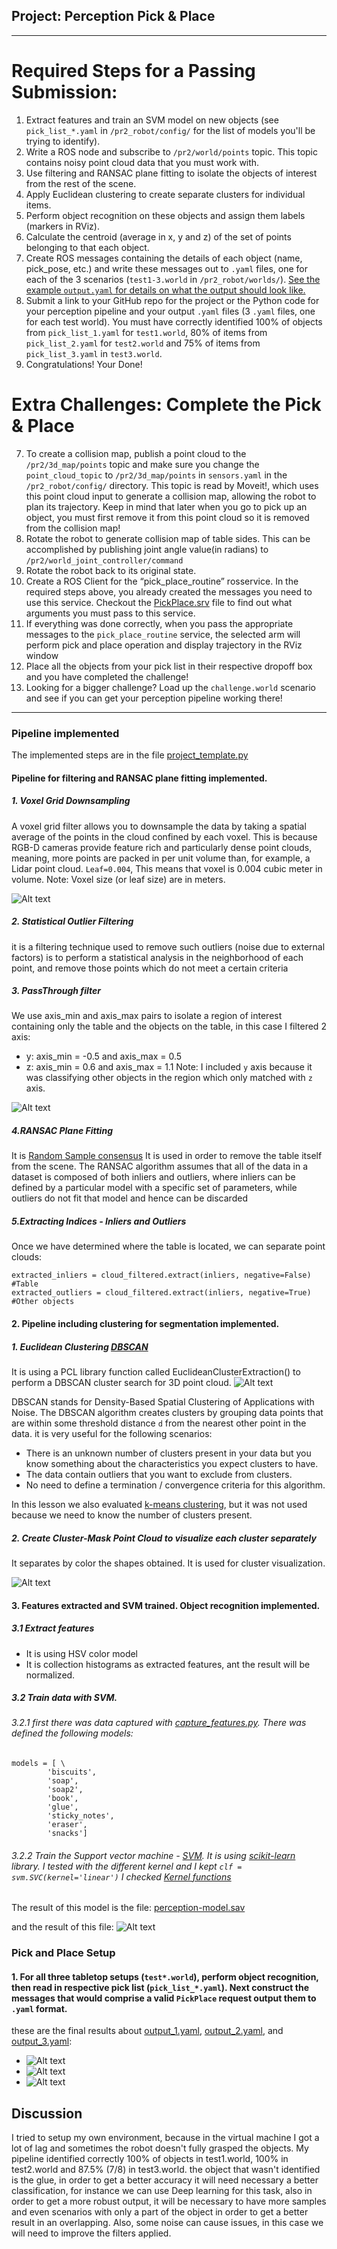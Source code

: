 ## Project: Perception Pick & Place
---
# Required Steps for a Passing Submission:
1. Extract features and train an SVM model on new objects (see `pick_list_*.yaml` in `/pr2_robot/config/` for the list of models you'll be trying to identify). 
2. Write a ROS node and subscribe to `/pr2/world/points` topic. This topic contains noisy point cloud data that you must work with.
3. Use filtering and RANSAC plane fitting to isolate the objects of interest from the rest of the scene.
4. Apply Euclidean clustering to create separate clusters for individual items.
5. Perform object recognition on these objects and assign them labels (markers in RViz).
6. Calculate the centroid (average in x, y and z) of the set of points belonging to that each object.
7. Create ROS messages containing the details of each object (name, pick_pose, etc.) and write these messages out to `.yaml` files, one for each of the 3 scenarios (`test1-3.world` in `/pr2_robot/worlds/`).  [See the example `output.yaml` for details on what the output should look like.](https://github.com/udacity/RoboND-Perception-Project/blob/master/pr2_robot/config/output.yaml)  
8. Submit a link to your GitHub repo for the project or the Python code for your perception pipeline and your output `.yaml` files (3 `.yaml` files, one for each test world).  You must have correctly identified 100% of objects from `pick_list_1.yaml` for `test1.world`, 80% of items from `pick_list_2.yaml` for `test2.world` and 75% of items from `pick_list_3.yaml` in `test3.world`.
9. Congratulations!  Your Done!

# Extra Challenges: Complete the Pick & Place
7. To create a collision map, publish a point cloud to the `/pr2/3d_map/points` topic and make sure you change the `point_cloud_topic` to `/pr2/3d_map/points` in `sensors.yaml` in the `/pr2_robot/config/` directory. This topic is read by Moveit!, which uses this point cloud input to generate a collision map, allowing the robot to plan its trajectory.  Keep in mind that later when you go to pick up an object, you must first remove it from this point cloud so it is removed from the collision map!
8. Rotate the robot to generate collision map of table sides. This can be accomplished by publishing joint angle value(in radians) to `/pr2/world_joint_controller/command`
9. Rotate the robot back to its original state.
10. Create a ROS Client for the “pick_place_routine” rosservice.  In the required steps above, you already created the messages you need to use this service. Checkout the [PickPlace.srv](https://github.com/udacity/RoboND-Perception-Project/tree/master/pr2_robot/srv) file to find out what arguments you must pass to this service.
11. If everything was done correctly, when you pass the appropriate messages to the `pick_place_routine` service, the selected arm will perform pick and place operation and display trajectory in the RViz window
12. Place all the objects from your pick list in their respective dropoff box and you have completed the challenge!
13. Looking for a bigger challenge?  Load up the `challenge.world` scenario and see if you can get your perception pipeline working there!

---
### Pipeline implemented
The implemented steps are in the file [project_template.py](/pr2_robot/scripts/project_template.py)
#### Pipeline for filtering and RANSAC plane fitting implemented.
##### 1. Voxel Grid Downsampling 
A voxel grid filter allows you to downsample the data by taking a spatial average of the points in the cloud confined by each voxel. This is because RGB-D cameras provide feature rich and particularly dense point clouds, meaning, more points are packed in per unit volume than, for example, a Lidar point cloud.  `Leaf=0.004`, This means that voxel is 0.004 cubic meter in volume.
Note: Voxel size (or leaf size)  are in meters.

![Alt text](/images/voxel_grid.png)

##### 2. Statistical Outlier Filtering
it is a filtering technique used to remove such outliers (noise due to external factors) is to perform a statistical analysis in the neighborhood of each point, and remove those points which do not meet a certain criteria

##### 3. PassThrough filter
We use axis_min and axis_max pairs to  isolate a region of interest containing only the table and the objects on the table, in this case I filtered 2 axis:
* y: axis_min = -0.5 and axis_max = 0.5
* z: axis_min = 0.6 and axis_max = 1.1
Note: I included `y` axis because it was classifying  other objects in the region which only matched with `z` axis. 

![Alt text](/images/pass_through_filter.png)

##### 4.RANSAC Plane Fitting
It is [Random Sample consensus](https://en.wikipedia.org/wiki/Random_sample_consensus) It is used in order to remove the table itself from the scene. The RANSAC algorithm assumes that all of the data in a dataset is composed of both inliers and outliers, where inliers can be defined by a particular model with a specific set of parameters, while outliers do not fit that model and hence can be discarded

##### 5.Extracting Indices - Inliers and Outliers
Once we have determined where the table is located, we can separate point clouds: 
```
extracted_inliers = cloud_filtered.extract(inliers, negative=False) #Table
extracted_outliers = cloud_filtered.extract(inliers, negative=True) #Other objects
```

#### 2. Pipeline including clustering for segmentation implemented.  
##### 1. Euclidean Clustering [DBSCAN](https://en.wikipedia.org/wiki/DBSCAN)
 It is using a PCL library function called EuclideanClusterExtraction() to perform a DBSCAN cluster search for 3D point cloud.
 ![Alt text](/images/clustering_pcl.png)
 
DBSCAN stands for Density-Based Spatial Clustering of Applications with Noise. The DBSCAN algorithm creates clusters by grouping data points that are within some threshold distance `d` from the nearest other point in the data.
it is very useful for the following scenarios:
* There is an unknown number of clusters present in your data but you know something about the characteristics you expect clusters to have. 
* The data contain outliers that you want to exclude from clusters.
* No need to define a termination / convergence criteria for this algorithm.

In this lesson we also evaluated [k-means clustering](https://en.wikipedia.org/wiki/K-means_clustering), but it was not used because we need to know the number of clusters present.

##### 2. Create Cluster-Mask Point Cloud to visualize each cluster separately
It separates by color the shapes obtained. It is used for cluster visualization.

 ![Alt text](/images/cluster-visualization.png)

#### 3. Features extracted and SVM trained.  Object recognition implemented.
##### 3.1 Extract features
* It is using HSV color model
* It is collection histograms as extracted features, ant the result will be normalized. 

##### 3.2 Train data with SVM.
###### 3.2.1 first there was data captured with [capture_features.py](/sensor_stick/scripts/capture_features.py). There was defined the following models:
```
models = [ \
        'biscuits',
        'soap',
        'soap2',
        'book',
        'glue',
        'sticky_notes',
        'eraser',
        'snacks']
```


###### 3.2.2 Train the Support vector machine - [SVM](https://en.wikipedia.org/wiki/Support_vector_machine). It is using [scikit-learn](http://scikit-learn.org/stable/modules/svm.html) library. I tested with the different kernel and I kept `clf = svm.SVC(kernel='linear')` I checked [Kernel functions](http://scikit-learn.org/stable/modules/svm.html#svm-kernels)
The result of this model is the file: 
[perception-model.sav](/models/perception-model.sav)

and the result of this file: 
![Alt text](/images/svm.png)



### Pick and Place Setup

#### 1. For all three tabletop setups (`test*.world`), perform object recognition, then read in respective pick list (`pick_list_*.yaml`). Next construct the messages that would comprise a valid `PickPlace` request output them to `.yaml` format.

these are the final results about [output_1.yaml](/output/output_1.yaml), [output_2.yaml](/output/output_2.yaml), and [output_3.yaml](/output/output_3.yaml):
* ![Alt text](/images/output_1.png)
* ![Alt text](/images/output_2.png)
* ![Alt text](/images/output_3.png)



## Discussion
I tried to setup my own environment, because in the virtual machine I got a lot of lag and sometimes the robot doesn't fully grasped the objects. My pipeline identified correctly 100% of objects in test1.world, 100% in test2.world and 87.5% (7/8) in test3.world. the object that wasn't identified is the glue, in order to get a better accuracy it will need necessary a better classification, for instance we can use Deep learning for this task, also in order to get a more robust output, it will be necessary to have more samples and even scenarios with only a part of the object in order to get a better result in an overlapping. Also, some noise can cause issues, in this case we will need to improve the filters applied.
